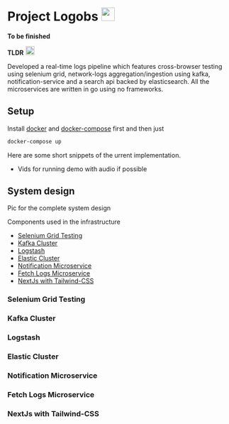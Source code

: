 <h1> Project Logobs <img src="https://github.com/egonelbre/gophers/raw/master/.thumb/animation/gopher-dance-long-3x.gif" width="30" height="30"></h1>

**To be finished**

**TLDR** <img src="https://github.com/egonelbre/gophers/blob/master/icon/typing-furiously.gif?raw=true" width = "20" height = "20">

 Developed a real-time logs pipeline which features cross-browser testing using selenium grid, network-logs aggregation/ingestion using kafka, notification-service and a search api backed by elasticsearch. All the microservices are written in go using no frameworks.

## Setup
Install [docker]() and [docker-compose]() first and then just   

```bash
docker-compose up 
```

Here are some short snippets of the urrent implementation.

- Vids for running demo with audio if possible

## System design
Pic for the complete system design

Components used in the infrastructure
- [Selenium Grid Testing](#selenium-grid-testing)
- [Kafka Cluster](#kafka-cluster)
- [Logstash](#logstash)
- [Elastic Cluster](#elastic-cluster)
- [Notification Microservice](#notification-microservice)
- [Fetch Logs Microservice](#fetch-logs-microservice)
- [NextJs with Tailwind-CSS](#nextjs-with-tailwind-css)


### Selenium Grid Testing
### Kafka Cluster
### Logstash
### Elastic Cluster
### Notification Microservice
### Fetch Logs Microservice
### NextJs with Tailwind-CSS
